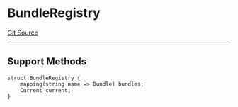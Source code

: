 # BundleRegistry
[Git Source](https://github.com/metacontract/mc/blob/main/src/devkit/Flattened.sol)

---------------------
Support Methods
-----------------------


```solidity
struct BundleRegistry {
    mapping(string name => Bundle) bundles;
    Current current;
}
```

